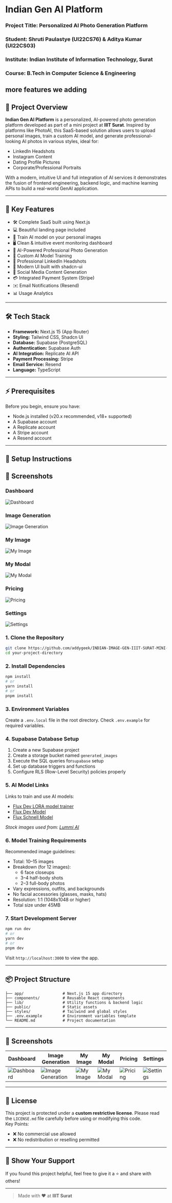 ﻿# Indian Gen AI Platform  


### **Project Title:** Personalized AI Photo Generation Platform  
### **Student:** Shruti Paulastye (UI22CS76) & Aditya Kumar (UI22CS03)
### **Institute:** Indian Institute of Information Technology, Surat  
### **Course:** B.Tech in Computer Science & Engineering  
more features we adding
---

## 📘 Project Overview

**Indian Gen AI Platform** is a personalized, AI-powered photo generation platform developed as part of a mini project at **IIIT Surat**. Inspired by platforms like PhotoAI, this SaaS-based solution allows users to upload personal images, train a custom AI model, and generate professional-looking AI photos in various styles, ideal for:

- LinkedIn Headshots  
- Instagram Content  
- Dating Profile Pictures  
- Corporate/Professional Portraits  

With a modern, intuitive UI and full integration of AI services it demonstrates the fusion of frontend engineering, backend logic, and machine learning APIs to build a real-world GenAI application.

---

## 🚀 Key Features  

- 🛠️ Complete SaaS built using Next.js
- 💻 Beautiful landing page included
- 🤖 Train AI model on your personal images
- 🖥️ Clean & intuitive event monitoring dashboard
- 🎯 AI-Powered Professional Photo Generation
- 🎨 Custom AI Model Training
- 💼 Professional LinkedIn Headshots
- 🌟 Modern UI built with shadcn-ui
- 📱 Social Media Content Generation
- 💳 Integrated Payment System (Stripe)
- ✉️ Email Notifications (Resend)
- 📊 Usage Analytics

---

## 🛠️ Tech Stack

- **Framework:** Next.js 15 (App Router)
- **Styling:** Tailwind CSS, Shadcn UI
- **Database:** Supabase (PostgreSQL)
- **Authentication:** Supabase Auth
- **AI Integration:** Replicate AI API
- **Payment Processing:** Stripe
- **Email Service:** Resend
- **Language:** TypeScript

---

## ⚡ Prerequisites

Before you begin, ensure you have:

- Node.js installed (v20.x recommended, v18+ supported) 
- A Supabase account
- A Replicate account
- A Stripe account
- A Resend account

---

## 🚀 Setup Instructions
## 📸 Screenshots

### Dashboard
![Dashboard](./public/pictures/Dashboard.png)

### Image Generation
![Image Generation](./public/pictures/Image-gen.png)

### My Image
![My Image](./public/pictures/my-images.png)

### My Modal
![My Modal](./public/pictures/my-modal.png)

### Pricing
![Pricing](./public/pictures/pricing.png)

### Settings
![Settings](./public/pictures/settings.png)

### 1. Clone the Repository

```bash
git clone https://github.com/addygeek/INDIAN-IMAGE-GEN-IIIT-SURAT-MINI-PROJECT.git
cd your-project-directory
```

### 2. Install Dependencies

```bash
npm install
# or
yarn install
# or
pnpm install
```

### 3. Environment Variables

Create a `.env.local` file in the root directory. Check `.env.example` for required variables.

### 4. Supabase Database Setup

1. Create a new Supabase project  
2. Create a storage bucket named `generated_images`  
3. Execute the SQL queries for`supabase` setup
4. Set up database triggers and functions  
5. Configure RLS (Row-Level Security) policies properly  

### 5. AI Model Links

Links to train and use AI models:

- [Flux Dev LORA model trainer](https://replicate.com/ostris/flux-dev-lora-trainer/train)
- [Flux Dev Model](https://replicate.com/black-forest-labs/flux-dev)
- [Flux Schnell Model](https://replicate.com/black-forest-labs/flux-schnell)

*Stock images used from: [Lummi AI](https://www.lummi.ai/)*

### 6. Model Training Requirements

Recommended image guidelines:

- Total: 10–15 images
- Breakdown (for 12 images):
  - 6 face closeups
  - 3–4 half-body shots
  - 2–3 full-body photos
- Vary expressions, outfits, and backgrounds
- No facial accessories (glasses, masks, hats)
- Resolution: 1:1 (1048x1048 or higher)
- Total size under 45MB

### 7. Start Development Server

```bash
npm run dev
# or
yarn dev
# or
pnpm dev
```

Visit `http://localhost:3000` to view the app.

---

## 📦 Project Structure

```
├── app/                 # Next.js 15 app directory
├── components/          # Reusable React components
├── lib/                 # Utility functions & backend logic
├── public/              # Static assets
├── styles/              # Tailwind and global styles
├── .env.example         # Environment variables template
└── README.md            # Project documentation
```

---

## 📸 Screenshots

| Dashboard | Image Generation | My Image | My Modal | Pricing | Settings |
|-----------|-------------------|-------------------|-------------------|-------------------|-------------------|
| ![Dashboard](./public/pictures/Dashboard.png) | ![Image Generation](./public/pictures/Image-gen.png) | ![My Image](./public/pictures/my-images.png) |  ![My Modal](./public/pictures/my-modal.png) | ![Pricing](./public/pictures/pricing.png) | ![Settings](./public/pictures/settings.png) | 

---

## 📝 License

This project is protected under a **custom restrictive license**. Please read the `LICENSE.md` file carefully before using or modifying this code.  
Key Points:

- ❌ No commercial use allowed  
- ❌ No redistribution or reselling permitted  

---

## 🌟 Show Your Support

If you found this project helpful, feel free to give it a ⭐️ and share with others!

---

> Made with ❤️ at **IIIT Surat**
```

